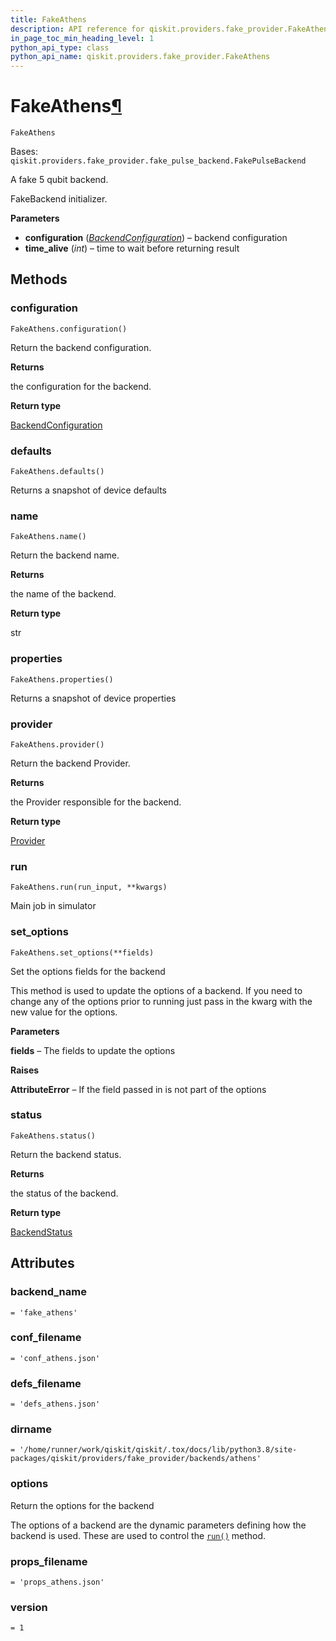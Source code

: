 ```yaml
---
title: FakeAthens
description: API reference for qiskit.providers.fake_provider.FakeAthens
in_page_toc_min_heading_level: 1
python_api_type: class
python_api_name: qiskit.providers.fake_provider.FakeAthens
---
```


# FakeAthens[¶](#fakeathens "Permalink to this headline")

<span id="qiskit.providers.fake_provider.FakeAthens" />

`FakeAthens`

Bases: `qiskit.providers.fake_provider.fake_pulse_backend.FakePulseBackend`

A fake 5 qubit backend.

FakeBackend initializer.

**Parameters**

*   **configuration** ([*BackendConfiguration*](qiskit.providers.models.BackendConfiguration "qiskit.providers.models.BackendConfiguration")) – backend configuration
*   **time\_alive** (*int*) – time to wait before returning result

## Methods

### configuration

<span id="qiskit.providers.fake_provider.FakeAthens.configuration" />

`FakeAthens.configuration()`

Return the backend configuration.

**Returns**

the configuration for the backend.

**Return type**

[BackendConfiguration](qiskit.providers.models.BackendConfiguration "qiskit.providers.models.BackendConfiguration")

### defaults

<span id="qiskit.providers.fake_provider.FakeAthens.defaults" />

`FakeAthens.defaults()`

Returns a snapshot of device defaults

### name

<span id="qiskit.providers.fake_provider.FakeAthens.name" />

`FakeAthens.name()`

Return the backend name.

**Returns**

the name of the backend.

**Return type**

str

### properties

<span id="qiskit.providers.fake_provider.FakeAthens.properties" />

`FakeAthens.properties()`

Returns a snapshot of device properties

### provider

<span id="qiskit.providers.fake_provider.FakeAthens.provider" />

`FakeAthens.provider()`

Return the backend Provider.

**Returns**

the Provider responsible for the backend.

**Return type**

[Provider](qiskit.providers.Provider "qiskit.providers.Provider")

### run

<span id="qiskit.providers.fake_provider.FakeAthens.run" />

`FakeAthens.run(run_input, **kwargs)`

Main job in simulator

### set\_options

<span id="qiskit.providers.fake_provider.FakeAthens.set_options" />

`FakeAthens.set_options(**fields)`

Set the options fields for the backend

This method is used to update the options of a backend. If you need to change any of the options prior to running just pass in the kwarg with the new value for the options.

**Parameters**

**fields** – The fields to update the options

**Raises**

**AttributeError** – If the field passed in is not part of the options

### status

<span id="qiskit.providers.fake_provider.FakeAthens.status" />

`FakeAthens.status()`

Return the backend status.

**Returns**

the status of the backend.

**Return type**

[BackendStatus](qiskit.providers.models.BackendStatus "qiskit.providers.models.BackendStatus")

## Attributes

<span id="qiskit.providers.fake_provider.FakeAthens.backend_name" />

### backend\_name

`= 'fake_athens'`

<span id="qiskit.providers.fake_provider.FakeAthens.conf_filename" />

### conf\_filename

`= 'conf_athens.json'`

<span id="qiskit.providers.fake_provider.FakeAthens.defs_filename" />

### defs\_filename

`= 'defs_athens.json'`

<span id="qiskit.providers.fake_provider.FakeAthens.dirname" />

### dirname

`= '/home/runner/work/qiskit/qiskit/.tox/docs/lib/python3.8/site-packages/qiskit/providers/fake_provider/backends/athens'`

<span id="qiskit.providers.fake_provider.FakeAthens.options" />

### options

Return the options for the backend

The options of a backend are the dynamic parameters defining how the backend is used. These are used to control the [`run()`](qiskit.providers.fake_provider.FakeAthens#run "qiskit.providers.fake_provider.FakeAthens.run") method.

<span id="qiskit.providers.fake_provider.FakeAthens.props_filename" />

### props\_filename

`= 'props_athens.json'`

<span id="qiskit.providers.fake_provider.FakeAthens.version" />

### version

`= 1`

